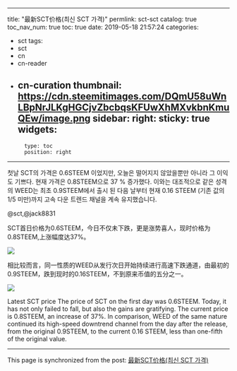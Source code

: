 
---
title: "最新SCT价格(최신 SCT 가격)"
permlink: sct-sct
catalog: true
toc_nav_num: true
toc: true
date: 2019-05-18 21:57:24
categories:
- sct
tags:
- sct
- cn
- cn-reader
- cn-curation
thumbnail: https://cdn.steemitimages.com/DQmU58uWnLBpNrJLKgHGCjvZbcbqsKFUwXhMXvkbnKmuQEw/image.png
sidebar:
    right:
        sticky: true
widgets:
    -
        type: toc
        position: right
---


첫날 SCT의 가격은 0.6STEEM 이었지만, 오늘은 떨어지지 않았을뿐만 아니라 그 이익도 기쁘다. 현재 가격은 0.8STEEM으로 37 % 증가했다.
이와는 대조적으로 같은 성격의 WEED는 최초 0.9STEEM에서 출시 된 다음 날부터 현재 0.16 STEEM (기존 값의 1/5 미만)까지 고속 다운 트렌드 채널을 계속 유지했습니다.

 @sct,@jack8831 

SCT首日价格为0.6STEEM，今日不仅未下跌，更是涨势喜人，现时价格为0.8STEEM,上涨幅度达37%。

![](https://cdn.steemitimages.com/DQmU58uWnLBpNrJLKgHGCjvZbcbqsKFUwXhMXvkbnKmuQEw/image.png)

相比较而言，同一性质的WEED从发行次日开始持续进行高速下跌通道，由最初的0.9STEEM，跌到现时的0.16STEEM，不到原来币值的五分之一。

![](https://cdn.steemitimages.com/DQmNYXsgaqgz8fb6LQfnsARQ16aAiKXpuMASbePDgcA8xgo/image.png)

Latest SCT price
The price of SCT on the first day was 0.6STEEM. Today, it has not only failed to fall, but also the gains are gratifying. The current price is 0.8STEEM, an increase of 37%.
In comparison, WEED of the same nature continued its high-speed downtrend channel from the day after the release, from the original 0.9STEEM, to the current 0.16 STEEM, less than one-fifth of the original value.

- - -

This page is synchronized from the post: [最新SCT价格(최신 SCT 가격)](https://steemit.com/@m18207319997/sct-sct)
